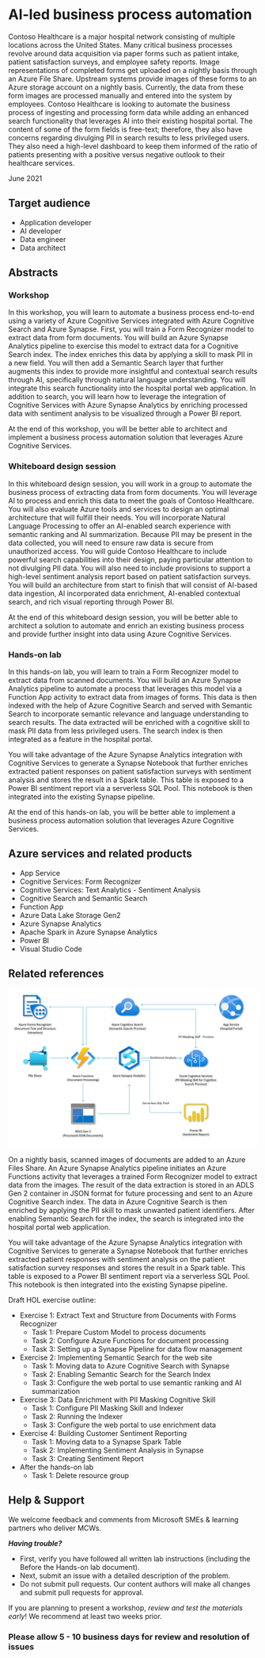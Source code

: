 # AI-led business process automation

Contoso Healthcare is a major hospital network consisting of multiple locations across the United States. Many critical business processes revolve around data acquisition via paper forms such as patient intake, patient satisfaction surveys, and employee safety reports. Image representations of completed forms get uploaded on a nightly basis through an Azure File Share. Upstream systems provide images of these forms to an Azure storage account on a nightly basis. Currently, the data from these form images are processed manually and entered into the system by employees. Contoso Healthcare is looking to automate the business process of ingesting and processing form data while adding an enhanced search functionality that leverages AI into their existing hospital portal. The content of some of the form fields is free-text; therefore, they also have concerns regarding divulging PII in search results to less privileged users. They also need a high-level dashboard to keep them informed of the ratio of patients presenting with a positive versus negative outlook to their healthcare services.

June 2021

## Target audience

- Application developer
- AI developer
- Data engineer
- Data architect

## Abstracts

### Workshop

In this workshop, you will learn to automate a business process end-to-end using a variety of Azure Cognitive Services integrated with Azure Cognitive Search and Azure Synapse. First, you will train a Form Recognizer model to extract data from form documents. You will build an Azure Synapse Analytics pipeline to exercise this model to extract data for a Cognitive Search index. The index enriches this data by applying a skill to mask PII in a new field. You will then add a Semantic Search layer that further augments this index to provide more insightful and contextual search results through AI, specifically through natural language understanding. You will integrate this search functionality into the hospital portal web application. In addition to search, you will learn how to leverage the integration of Cognitive Services with Azure Synapse Analytics by enriching processed data with sentiment analysis to be visualized through a Power BI report.

At the end of this workshop, you will be better able to architect and implement a business process automation solution that leverages Azure Cognitive Services.

### Whiteboard design session

In this whiteboard design session, you will work in a group to automate the business process of extracting data from form documents. You will leverage AI to process and enrich this data to meet the goals of Contoso Healthcare. You will also evaluate Azure tools and services to design an optimal architecture that will fulfill their needs. You will incorporate Natural Language Processing to offer an AI-enabled search experience with semantic ranking and AI summarization. Because PII may be present in the data collected, you will need to ensure raw data is secure from unauthorized access. You will guide Contoso Healthcare to include powerful search capabilities into their design, paying particular attention to not divulging PII data. You will also need to include provisions to support a high-level sentiment analysis report based on patient satisfaction surveys. You will build an architecture from start to finish that will consist of AI-based data ingestion, AI incorporated data enrichment, AI-enabled contextual search, and rich visual reporting through Power BI.

At the end of this whiteboard design session, you will be better able to architect a solution to automate and enrich an existing business process and provide further insight into data using Azure Cognitive Services.

### Hands-on lab

In this hands-on lab, you will learn to train a Form Recognizer model to extract data from scanned documents. You will build an Azure Synapse Analytics pipeline to automate a process that leverages this model via a Function App activity to extract data from images of forms. This data is then indexed with the help of Azure Cognitive Search and served with Semantic Search to incorporate semantic relevance and language understanding to search results. The data extracted will be enriched with a cognitive skill to mask PII data from less privileged users. The search index is then integrated as a feature in the hospital portal.

You will take advantage of the Azure Synapse Analytics integration with Cognitive Services to generate a Synapse Notebook that further enriches extracted patient responses on patient satisfaction surveys with sentiment analysis and stores the result in a Spark table. This table is exposed to a Power BI sentiment report via a serverless SQL Pool. This notebook is then integrated into the existing Synapse pipeline.

At the end of this hands-on lab, you will be better able to implement a business process automation solution that leverages Azure Cognitive Services.

## Azure services and related products

- App Service
- Cognitive Services: Form Recognizer
- Cognitive Services: Text Analytics - Sentiment Analysis
- Cognitive Search and Semantic Search
- Function App
- Azure Data Lake Storage Gen2
- Azure Synapse Analytics
- Apache Spark in Azure Synapse Analytics
- Power BI
- Visual Studio Code

## Related references

![The solution architecture diagram as described in the paragraph that follows.](Media/architecture.png "Solution architecture")

On a nightly basis, scanned images of documents are added to an Azure Files Share. An Azure Synapse Analytics pipeline initiates an Azure Functions activity that leverages a trained Form Recognizer model to extract data from the images. The result of the data extraction is stored in an ADLS Gen 2 container in JSON format for future processing and sent to an Azure Cognitive Search index. The data in Azure Cognitive Search is then enriched by applying the PII skill to mask unwanted patient identifiers. After enabling Semantic Search for the index, the search is integrated into the hospital portal web application.

You will take advantage of the Azure Synapse Analytics integration with Cognitive Services to generate a Synapse Notebook that further enriches extracted patient responses with sentiment analysis on the patient satisfaction survey responses and stores the result in a Spark table. This table is exposed to a Power BI sentiment report via a serverless SQL Pool. This notebook is then integrated into the existing Synapse pipeline.

Draft HOL exercise outline:

- Exercise 1: Extract Text and Structure from Documents with Forms Recognizer
  - Task 1: Prepare Custom Model to process documents
  - Task 2: Configure Azure Functions for document processing
  - Task 3: Setting up a Synapse Pipeline for data flow management
- Exercise 2: Implementing Semantic Search for the web site
  - Task 1: Moving data to Azure Cognitive Search with Synapse
  - Task 2: Enabling Semantic Search for the Search Index
  - Task 3: Configure the web portal to use semantic ranking and AI summarization
- Exercise 3: Data Enrichment with PII Masking Cognitive Skill
  - Task 1: Configure PII Masking Skill and Indexer
  - Task 2: Running the Indexer
  - Task 3: Configure the web portal to use enrichment data
- Exercise 4: Building Customer Sentiment Reporting
  - Task 1: Moving data to a Synapse Spark Table
  - Task 2: Implementing Sentiment Analysis in Synapse
  - Task 3: Creating Sentiment Report
- After the hands-on lab
  - Task 1: Delete resource group

## Help & Support

We welcome feedback and comments from Microsoft SMEs & learning partners who deliver MCWs.  

***Having trouble?***

- First, verify you have followed all written lab instructions (including the Before the Hands-on lab document).
- Next, submit an issue with a detailed description of the problem.
- Do not submit pull requests. Our content authors will make all changes and submit pull requests for approval.  

If you are planning to present a workshop, *review and test the materials early*! We recommend at least two weeks prior.

### Please allow 5 - 10 business days for review and resolution of issues
